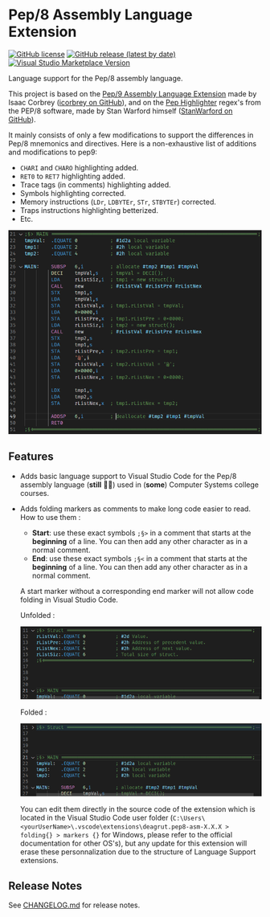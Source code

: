 # Pep/8 Assembly Language Extension

[![GitHub license](https://img.shields.io/github/license/deagrut/pep8-asm?color=orange&style=flat-square)](https://github.com/deagrut/pep8-asm)
[![GitHub release (latest by date)](https://img.shields.io/github/v/release/deagrut/pep8-asm?style=flat-square)](https://marketplace.visualstudio.com/items?itemName=deagrut.pep8-asm)
[![Visual Studio Marketplace Version](https://vsmarketplacebadge.apphb.com/version-short/deagrut.pep8-asm.svg?style=flat-square)](https://marketplace.visualstudio.com/items?itemName=deagrut.pep8-asm)



Language support for the Pep/8 assembly language.

This project is based on the [Pep/9 Assembly Language Extension](https://github.com/icorbrey/pep9-asm/) made by Isaac Corbrey ([icorbrey on GitHub](https://github.com/icorbrey/)), and on the [Pep Highlighter](https://github.com/StanWarford/pep8/blob/master/pephighlighter.cpp) regex's from the PEP/8 software, made by Stan Warford himself ([StanWarford on GitHub](https://github.com/StanWarford/)).

It mainly consists of only a few modifications to support the differences in Pep/8 mnemonics and directives.
Here is a non-exhaustive list of additions and modifications to pep9:
- `CHARI` and `CHARO` highlighting added.
- `RET0` to `RET7` highlighting added.
- Trace tags (in comments) highlighting added.
- Symbols highlighting corrected.
- Memory instructions (`LDr`, `LDBYTEr`, `STr`, `STBYTEr`) corrected.
- Traps instructions highlighting betterized.
- Etc.

![Highlighted syntax example](https://github.com/deagrut/pep8-asm/raw/main/images/syntax-example.png)

## Features

- Adds basic language support to Visual Studio Code for the Pep/8 assembly language (**still** 🤷‍♂️) used in (**some**) Computer Systems college courses.

- Adds folding markers as comments to make long code easier to read. How to use them :
    - **Start**: use these exact symbols `;§>` in a comment that starts at the **beginning** of a line. You can then add any other character as in a normal comment.
    - **End**: use these exact symbols `;§<` in a comment that starts at the **beginning** of a line. You can then add any other character as in a normal comment.

    A start marker without a corresponding end marker will not allow code folding in Visual Studio Code.

    Unfolded :

    ![Unfolded example](./images/code_folding_0-example.png)

    Folded :

    ![Folded example](./images/code_folding_1-example.png)

    You can edit them directly in the source code of the extension which is located in the Visual Studio Code user folder (`C:\Users\<yourUserName>\.vscode\extensions\deagrut.pep8-asm-X.X.X > folding{} > markers {}` for Windows, please refer to the official documentation for other OS's), but any update for this extension will erase these personnalization due to the structure of Language Support extensions.
    

## Release Notes

See [CHANGELOG.md](https://github.com/deagrut/pep8-asm/blob/main/CHANGELOG.md) for release notes.
